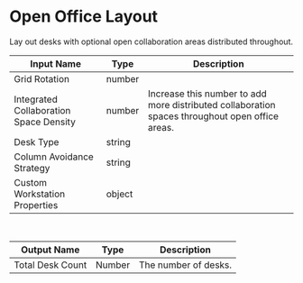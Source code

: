 

# Open Office Layout

Lay out desks with optional open collaboration areas distributed throughout.

|Input Name|Type|Description|
|---|---|---|
|Grid Rotation|number||
|Integrated Collaboration Space Density|number|Increase this number to add more distributed collaboration spaces throughout open office areas.|
|Desk Type|string||
|Column Avoidance Strategy|string||
|Custom Workstation Properties|object||


<br>

|Output Name|Type|Description|
|---|---|---|
|Total Desk Count|Number|The number of desks.|

